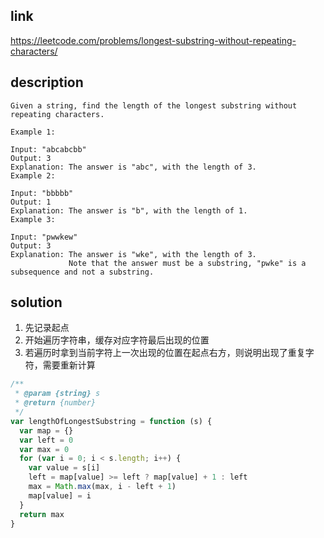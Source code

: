 ## link

https://leetcode.com/problems/longest-substring-without-repeating-characters/

## description

```
Given a string, find the length of the longest substring without repeating characters.

Example 1:

Input: "abcabcbb"
Output: 3 
Explanation: The answer is "abc", with the length of 3. 
Example 2:

Input: "bbbbb"
Output: 1
Explanation: The answer is "b", with the length of 1.
Example 3:

Input: "pwwkew"
Output: 3
Explanation: The answer is "wke", with the length of 3. 
             Note that the answer must be a substring, "pwke" is a subsequence and not a substring.
```

## solution

1. 先记录起点
2. 开始遍历字符串，缓存对应字符最后出现的位置
3. 若遍历时拿到当前字符上一次出现的位置在起点右方，则说明出现了重复字符，需要重新计算

```javascript
/**
 * @param {string} s
 * @return {number}
 */
var lengthOfLongestSubstring = function (s) {
  var map = {}
  var left = 0
  var max = 0
  for (var i = 0; i < s.length; i++) {
    var value = s[i]  
    left = map[value] >= left ? map[value] + 1 : left
    max = Math.max(max, i - left + 1)
    map[value] = i  
  }
  return max  
}
```

